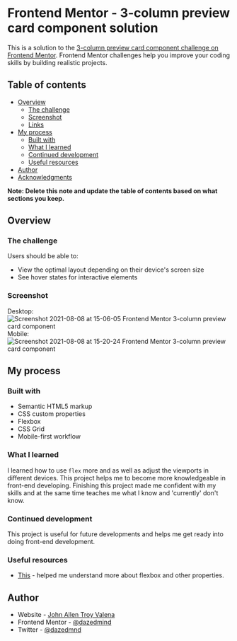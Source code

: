 # Frontend Mentor - 3-column preview card component solution

This is a solution to the [3-column preview card component challenge on Frontend Mentor](https://www.frontendmentor.io/challenges/3column-preview-card-component-pH92eAR2-). Frontend Mentor challenges help you improve your coding skills by building realistic projects. 

## Table of contents

- [Overview](#overview)
  - [The challenge](#the-challenge)
  - [Screenshot](#screenshot)
  - [Links](#links)
- [My process](#my-process)
  - [Built with](#built-with)
  - [What I learned](#what-i-learned)
  - [Continued development](#continued-development)
  - [Useful resources](#useful-resources)
- [Author](#author)
- [Acknowledgments](#acknowledgments)

**Note: Delete this note and update the table of contents based on what sections you keep.**

## Overview

### The challenge

Users should be able to:

- View the optimal layout depending on their device's screen size
- See hover states for interactive elements

### Screenshot
Desktop:
![Screenshot 2021-08-08 at 15-06-05 Frontend Mentor 3-column preview card component](https://user-images.githubusercontent.com/72547619/128624235-962e96e1-e109-4449-9b34-b8c8cfa4e80c.png)
Mobile:
![Screenshot 2021-08-08 at 15-20-24 Frontend Mentor 3-column preview card component](https://user-images.githubusercontent.com/72547619/128624281-5aa17296-b456-404c-8b8b-82056b89ef9b.png)

## My process

### Built with

- Semantic HTML5 markup
- CSS custom properties
- Flexbox
- CSS Grid
- Mobile-first workflow

### What I learned

I learned how to use ```flex``` more and as well as adjust the viewports in different devices. This project helps me to become more knowledgeable in front-end developing. Finishing this project made me confident with my skills and at the same time teaches me what I know and 'currently' don't know. 


### Continued development

This project is useful for future developments and helps me get ready into doing front-end development.

### Useful resources

- [This](https://developer.mozilla.org/en-US/docs/Web/CSS/flex-directionhttps://www.example.com) - helped me understand more about flexbox and other properties. 

## Author

- Website - [John Allen Troy Valena](https://www.johnallenvalena.netlify.app)
- Frontend Mentor - [@dazedmind](https://www.frontendmentor.io/profile/dazedmind)
- Twitter - [@dazedmnd](https://www.twitter.com/dazedmnd)
